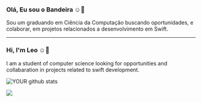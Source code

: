 ### Olá, Eu sou o Bandeira ☺️👋
Sou um graduando em Ciência da Computação buscando oportunidades, e colaborar, em projetos relacionados a desenvolvimento em Swift.

------------

### Hi, I'm Leo ☺️👋
I am a student of computer science looking for opportunities and collabaration in projects related to swift development.

![YOUR github stats](https://github-readme-stats.vercel.app/api?username=leobandeiraf&theme=dark&show_icons=true) 

[<img src="https://img.shields.io/badge/linkedin-%230077B5.svg?&style=for-the-badge&logo=linkedin&logoColor=white" />](https://www.linkedin.com/in/leobandeiraf/)
